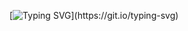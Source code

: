 [![Typing SVG](https://readme-typing-svg.demolab.com?font=Consolas&duration=2000&pause=1000&center=true&vCenter=true&multiline=true&repeat=false&width=700&height=100&lines=Hi!;I+am+Furkan+TURAL.;I+am+a+student+from+Turkey.)](https://git.io/typing-svg)
